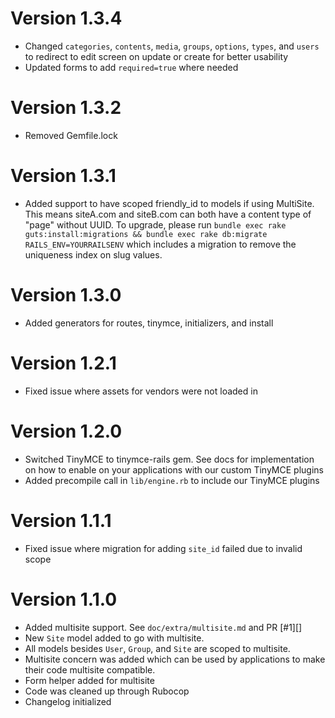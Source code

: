 # Version 1.3.4

+ Changed `categories`, `contents`, `media`, `groups`, `options`, `types`, and `users` to redirect to edit screen on update or create for better usability
+ Updated forms to add `required=true` where needed

# Version 1.3.2

+ Removed Gemfile.lock

# Version 1.3.1

+ Added support to have scoped friendly_id to models if using MultiSite. This means siteA.com and siteB.com can both have a content type of "page" without UUID. To upgrade, please run `bundle exec rake guts:install:migrations && bundle exec rake db:migrate RAILS_ENV=YOURRAILSENV` which includes a migration to remove the uniqueness index on slug values.

# Version 1.3.0

+ Added generators for routes, tinymce, initializers, and install

# Version 1.2.1

+ Fixed issue where assets for vendors were not loaded in

# Version 1.2.0

+ Switched TinyMCE to tinymce-rails gem. See docs for implementation on how to enable on your applications with our custom TinyMCE plugins
+ Added precompile call in `lib/engine.rb` to include our TinyMCE plugins

# Version 1.1.1

+ Fixed issue where migration for adding `site_id` failed due to invalid scope

# Version 1.1.0

+ Added multisite support. See `doc/extra/multisite.md` and PR [#1][]
+ New `Site` model added to go with multisite.
+ All models besides `User`, `Group`, and `Site` are scoped to multisite.
+ Multisite concern was added which can be used by applications to make their code multisite compatible.
+ Form helper added for multisite
+ Code was cleaned up through Rubocop
+ Changelog initialized
